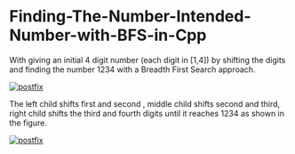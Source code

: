 # Finding-The-Number-Intended-Number-with-BFS-in-Cpp
With giving an initial 4 digit number (each digit in [1,4]) by shifting the digits and finding the number 1234 with a Breadth First Search approach. 

<a href="https://ibb.co/gWX3uo"><img src="https://preview.ibb.co/fENQ78/postfix.png" alt="postfix" border="0"></a>

The left child shifts first and second , middle child shifts second and third, right child shifts the third and fourth digits until it reaches 1234 as shown in the figure.

<a href="https://ibb.co/ikA90T"><img src="https://preview.ibb.co/dsxYS8/postfix.png" alt="postfix" border="0"></a>
